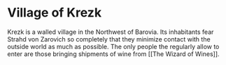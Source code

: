 # Village of Krezk
Krezk is a walled village in the Northwest of Barovia. Its inhabitants fear Strahd von Zarovich so completely that they minimize contact with the outside world as much as possible. The only people the regularly allow to enter are those bringing shipments of wine from [[The Wizard of Wines]].